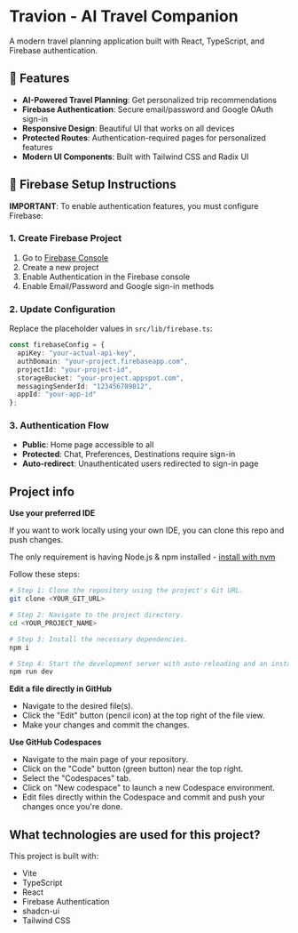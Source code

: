 # Travion - AI Travel Companion

A modern travel planning application built with React, TypeScript, and Firebase authentication.

## 🚀 Features

- **AI-Powered Travel Planning**: Get personalized trip recommendations
- **Firebase Authentication**: Secure email/password and Google OAuth sign-in
- **Responsive Design**: Beautiful UI that works on all devices
- **Protected Routes**: Authentication-required pages for personalized features
- **Modern UI Components**: Built with Tailwind CSS and Radix UI

## 🔧 Firebase Setup Instructions

**IMPORTANT**: To enable authentication features, you must configure Firebase:

### 1. Create Firebase Project
1. Go to [Firebase Console](https://console.firebase.google.com/)
2. Create a new project
3. Enable Authentication in the Firebase console
4. Enable Email/Password and Google sign-in methods

### 2. Update Configuration
Replace the placeholder values in `src/lib/firebase.ts`:

```typescript
const firebaseConfig = {
  apiKey: "your-actual-api-key",
  authDomain: "your-project.firebaseapp.com", 
  projectId: "your-project-id",
  storageBucket: "your-project.appspot.com",
  messagingSenderId: "123456789012",
  appId: "your-app-id"
};
```

### 3. Authentication Flow
- **Public**: Home page accessible to all
- **Protected**: Chat, Preferences, Destinations require sign-in
- **Auto-redirect**: Unauthenticated users redirected to sign-in page

## Project info

**Use your preferred IDE**

If you want to work locally using your own IDE, you can clone this repo and push changes.

The only requirement is having Node.js & npm installed - [install with nvm](https://github.com/nvm-sh/nvm#installing-and-updating)

Follow these steps:

```sh
# Step 1: Clone the repository using the project's Git URL.
git clone <YOUR_GIT_URL>

# Step 2: Navigate to the project directory.
cd <YOUR_PROJECT_NAME>

# Step 3: Install the necessary dependencies.
npm i

# Step 4: Start the development server with auto-reloading and an instant preview.
npm run dev
```

**Edit a file directly in GitHub**

- Navigate to the desired file(s).
- Click the "Edit" button (pencil icon) at the top right of the file view.
- Make your changes and commit the changes.

**Use GitHub Codespaces**

- Navigate to the main page of your repository.
- Click on the "Code" button (green button) near the top right.
- Select the "Codespaces" tab.
- Click on "New codespace" to launch a new Codespace environment.
- Edit files directly within the Codespace and commit and push your changes once you're done.

## What technologies are used for this project?

This project is built with:

- Vite
- TypeScript  
- React
- Firebase Authentication
- shadcn-ui
- Tailwind CSS
